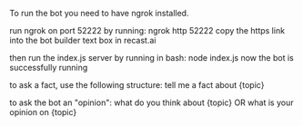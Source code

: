 To run the bot you need to have ngrok installed.

run ngrok on port 52222 by running: ngrok http 52222
copy the https link into the bot builder text box in recast.ai

then run the index.js server by running in bash: node index.js
now the bot is successfully running

to ask a fact, use the following structure:
tell me a fact about {topic}

to ask the bot an "opinion":
what do you think about {topic}
OR
what is your opinion on {topic}
